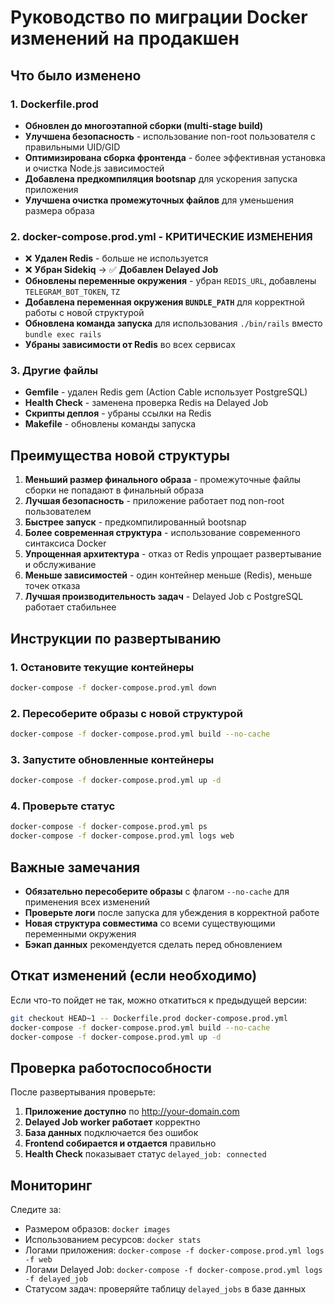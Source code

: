 # Руководство по миграции Docker изменений на продакшен

## Что было изменено

### 1. Dockerfile.prod
- **Обновлен до многоэтапной сборки (multi-stage build)**
- **Улучшена безопасность** - использование non-root пользователя с правильными UID/GID
- **Оптимизирована сборка фронтенда** - более эффективная установка и очистка Node.js зависимостей
- **Добавлена предкомпиляция bootsnap** для ускорения запуска приложения
- **Улучшена очистка промежуточных файлов** для уменьшения размера образа

### 2. docker-compose.prod.yml - КРИТИЧЕСКИЕ ИЗМЕНЕНИЯ
- ❌ **Удален Redis** - больше не используется
- ❌ **Убран Sidekiq** → ✅ **Добавлен Delayed Job**
- **Обновлены переменные окружения** - убран `REDIS_URL`, добавлены `TELEGRAM_BOT_TOKEN`, `TZ`
- **Добавлена переменная окружения `BUNDLE_PATH`** для корректной работы с новой структурой
- **Обновлена команда запуска** для использования `./bin/rails` вместо `bundle exec rails`
- **Убраны зависимости от Redis** во всех сервисах

### 3. Другие файлы
- **Gemfile** - удален Redis gem (Action Cable использует PostgreSQL)
- **Health Check** - заменена проверка Redis на Delayed Job
- **Скрипты деплоя** - убраны ссылки на Redis
- **Makefile** - обновлены команды запуска

## Преимущества новой структуры

1. **Меньший размер финального образа** - промежуточные файлы сборки не попадают в финальный образа
2. **Лучшая безопасность** - приложение работает под non-root пользователем
3. **Быстрее запуск** - предкомпилированный bootsnap
4. **Более современная структура** - использование современного синтаксиса Docker
5. **Упрощенная архитектура** - отказ от Redis упрощает развертывание и обслуживание
6. **Меньше зависимостей** - один контейнер меньше (Redis), меньше точек отказа
7. **Лучшая производительность задач** - Delayed Job с PostgreSQL работает стабильнее

## Инструкции по развертыванию

### 1. Остановите текущие контейнеры
```bash
docker-compose -f docker-compose.prod.yml down
```

### 2. Пересоберите образы с новой структурой
```bash
docker-compose -f docker-compose.prod.yml build --no-cache
```

### 3. Запустите обновленные контейнеры
```bash
docker-compose -f docker-compose.prod.yml up -d
```

### 4. Проверьте статус
```bash
docker-compose -f docker-compose.prod.yml ps
docker-compose -f docker-compose.prod.yml logs web
```

## Важные замечания

- **Обязательно пересоберите образы** с флагом `--no-cache` для применения всех изменений
- **Проверьте логи** после запуска для убеждения в корректной работе
- **Новая структура совместима** со всеми существующими переменными окружения
- **Бэкап данных** рекомендуется сделать перед обновлением

## Откат изменений (если необходимо)

Если что-то пойдет не так, можно откатиться к предыдущей версии:

```bash
git checkout HEAD~1 -- Dockerfile.prod docker-compose.prod.yml
docker-compose -f docker-compose.prod.yml build --no-cache
docker-compose -f docker-compose.prod.yml up -d
```

## Проверка работоспособности

После развертывания проверьте:

1. **Приложение доступно** по http://your-domain.com
2. **Delayed Job worker работает** корректно  
3. **База данных** подключается без ошибок
4. **Frontend собирается и отдается** правильно
5. **Health Check** показывает статус `delayed_job: connected`

## Мониторинг

Следите за:
- Размером образов: `docker images`
- Использованием ресурсов: `docker stats`
- Логами приложения: `docker-compose -f docker-compose.prod.yml logs -f web`
- Логами Delayed Job: `docker-compose -f docker-compose.prod.yml logs -f delayed_job`
- Статусом задач: проверяйте таблицу `delayed_jobs` в базе данных 